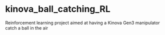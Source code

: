 # kinova_ball_catching_RL
Reinforcement learning project aimed at having a Kinova Gen3 manipulator catch a ball in the air
